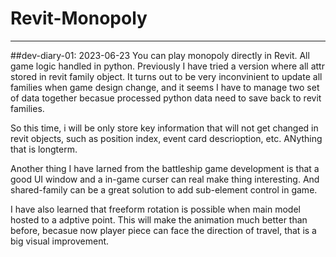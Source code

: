 # Revit-Monopoly

---

##dev-diary-01: 2023-06-23
You can play monopoly directly in Revit. All game logic handled in python.
Previously I have tried a version where all attr stored in revit family object. It turns out to be very inconvinient to update all families when game design change, and it seems I have to manage two set of data together becasue processed python data need to save back to revit families.

So this time, i will be only store key information that will not get changed in revit objects, such as position index, event card descrioption, etc. ANything that is longterm.

Another thing I have larned from the battleship game development  is that a good UI window and a in-game curser can real make thing interesting. And shared-family can be a great solution to add sub-element control in game.

I have also learned that freeform rotation is possible when main model hosted to a adptive point. This will make the animation much better than before, becasue now player piece can face the direction of travel, that is a big visual improvement.